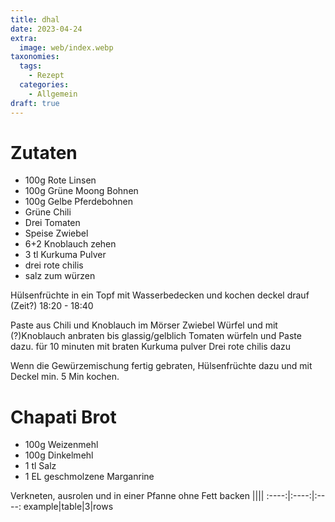 ```yaml
---
title: dhal
date: 2023-04-24
extra:
  image: web/index.webp
taxonomies:
  tags:
    - Rezept
  categories:
    - Allgemein
draft: true
---
```


# Zutaten
* 100g Rote Linsen
* 100g Grüne Moong Bohnen
* 100g Gelbe Pferdebohnen
*  Grüne Chili
* Drei Tomaten 
* Speise Zwiebel
* 6+2 Knoblauch zehen
* 3 tl Kurkuma Pulver
* drei rote chilis
* salz zum würzen

Hülsenfrüchte in ein Topf mit Wasserbedecken und kochen deckel drauf (Zeit?) 18:20 - 18:40

Paste aus Chili und Knoblauch im Mörser
Zwiebel Würfel und mit (?)Knoblauch anbraten bis glassig/gelblich
Tomaten würfeln und Paste dazu. für 10 minuten mit braten
Kurkuma pulver
Drei rote chilis dazu

Wenn die Gewürzemischung fertig gebraten, Hülsenfrüchte dazu und mit Deckel min. 5 Min kochen.

# Chapati Brot
* 100g Weizenmehl
* 100g Dinkelmehl
* 1 tl Salz
* 1 EL geschmolzene Marganrine


Verkneten, ausrolen und in einer Pfanne ohne Fett backen
||||
:----:|:----:|:----:
example|table|3|rows

